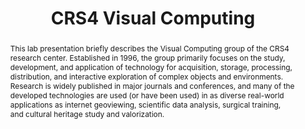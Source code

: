 ---
layout: publication
code: 2016-STAG-crs4_vic
title: "CRS4 Visual Computing"
authors: Enrico Gobbetti, Marco Agus, Fabio Bettio, Alberto Jaspe-Villanueva, Fabio Marton, Ruggero Pintus, Giovanni Pintore, and Antonio Zorcolo
year: 2016
type: Confrence Lab Presentation
conference: Smart Tools and Applications for Graphics, STAG'16
abstract: "This lab presentation briefly describes the Visual Computing group of the CRS4 research center. Established in 1996, the group primarily focuses on the study, development, and application of technology for acquisition, storage, processing, distribution, and interactive exploration of complex objects and environments. Research is widely published in major journals and conferences, and many of the developed technologies are used (or have been used) in as diverse real-world applications as internet geoviewing, scientific data analysis, surgical training, and cultural heritage study and valorization."
links:
 - {name: CRS4 Website, url: http://vic.crs4.it/vic/cgi-bin/bib-page.cgi?id=%27Gobbetti:2016:CVC%27}
bibtex: "@InProceedings{Gobbetti:2016:CVC,\n
    author = {Enrico Gobbetti and Marco Agus and Fabio Bettio and Alberto Jaspe-Villanueva and Fabio Marton and Ruggero Pintus and Giovanni Pintore and Antonio Zorcolo},\n
    title = {CRS4 Visual Computing},\n
    booktitle = {STAG 2016 Lab Presentations},\n
    month = {October},\n
    year = {2016},\n
    note = {On USB stick only},\n
    url = {http://vic.crs4.it/vic/cgi-bin/bib-page.cgi?id='Gobbetti:2016:CVC'},\n
}" 

---
